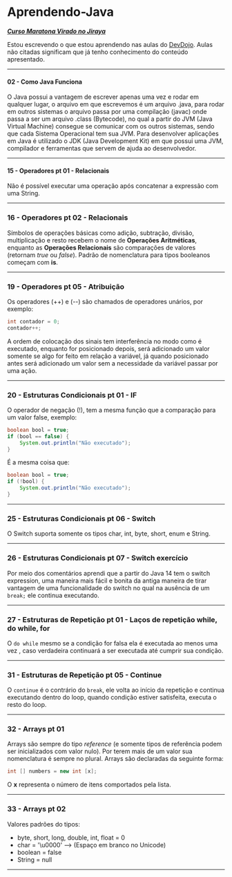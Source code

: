 # Aprendendo-Java

[***Curso Maratona Virado no Jiraya***](https://www.youtube.com/playlist?list=PL62G310vn6nFIsOCC0H-C2infYgwm8SWW)

Estou escrevendo o que estou aprendendo nas aulas do [DevDojo](https://www.youtube.com/@DevDojoBrasil). Aulas não citadas significam que já tenho conhecimento do conteúdo apresentado.

---
#### 02 - Como Java Funciona

O Java possui a vantagem de escrever apenas uma vez e rodar em qualquer lugar, o arquivo em que escrevemos é um arquivo .java, para rodar em outros sistemas o arquivo passa por uma compilação (javac) onde passa a ser um arquivo .class (Bytecode), no qual a partir do JVM (Java Virtual Machine) consegue se comunicar com os outros sistemas, sendo que cada Sistema Operacional tem sua JVM. Para desenvolver aplicações em Java é utilizado o JDK (Java Development Kit) em que possui uma JVM, compilador e ferramentas que servem de ajuda ao desenvolvedor.

---
#### 15 - Operadores pt 01 - Relacionais

Não é possível executar uma operação após concatenar a expressão com uma String.

---
### 16 - Operadores pt 02 - Relacionais

Símbolos de operações básicas como adição, subtração, divisão, multiplicação e resto recebem o nome de **Operações Aritméticas**, enquanto as **Operações Relacionais** são comparações de valores (retornam *true* ou *false*). Padrão de nomenclatura para tipos booleanos começam com **is**.

---
### 19 - Operadores pt 05 - Atribuição

Os operadores (++) e (--) são chamados de operadores unários, por exemplo:

```Java
int contador = 0;
contador++;
```

A ordem de colocação dos sinais tem interferência no modo como é executado, enquanto for posicionado depois, será adicionado um valor somente se algo for feito em relação a variável, já quando posicionado antes será adicionado um valor sem a necessidade da variável passar por uma ação.

---
### 20 - Estruturas Condicionais pt 01 - IF

O operador de negação (!), tem a mesma função que a comparação para um valor false, exemplo:

```java
boolean bool = true;  
if (bool == false) {  
    System.out.println("Não executado");  
}
```

É a mesma coisa que:

```java
boolean bool = true;  
if (!bool) {  
    System.out.println("Não executado");  
}
```

---
### 25 - Estruturas Condicionais pt 06 - Switch

O Switch suporta somente os tipos char, int, byte, short, enum e String.

---
### 26 - Estruturas Condicionais pt 07 - Switch exercício

Por meio dos comentários aprendi que a partir do Java 14 tem o switch expression, uma maneira mais fácil e bonita da antiga maneira de tirar vantagem de uma funcionalidade do switch no qual na ausência de um ```break;``` ele continua executando. 

---
### 27 - Estruturas de Repetição pt 01 - Laços de repetição while, do while, for

O ```do while``` mesmo se a condição for falsa ela é executada ao menos uma vez , caso verdadeira continuará a ser executada até cumprir sua condição.

---
### 31 - Estruturas de Repetição pt 05 - Continue

O `continue` é o contrário do `break`, ele volta ao início da repetição e continua executando dentro do loop, quando condição estiver satisfeita, executa o resto do loop.

---
### 32 - Arrays pt 01

Arrays são sempre do tipo *reference* (e somente tipos de referência podem ser inicializados com valor nulo). Por terem mais de um valor sua nomenclatura é sempre no plural. Arrays são declaradas da seguinte forma:

```java
int [] numbers = new int [x];
```

O **x** representa o número de itens comportados pela lista.

---
### 33 - Arrays pt 02

Valores padrões do tipos:
* byte, short, long, double, int, float = 0
* char = '\u0000' --> (Espaço em branco no Unicode)
* boolean = false
* String = null

---
